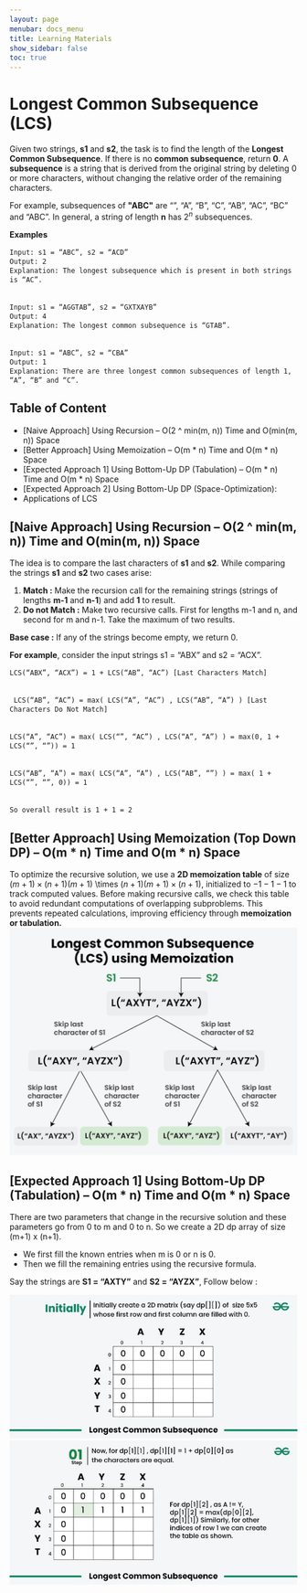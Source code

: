 ```yaml
---
layout: page
menubar: docs_menu
title: Learning Materials
show_sidebar: false
toc: true
---
```


# Longest Common Subsequence (LCS)

Given two strings, **s1** and **s2**, the task is to find the length of the **Longest Common Subsequence**. If there is no **common subsequence**, return **0**. A **subsequence** is a string that is derived from the original string by deleting 0 or more characters, without changing the relative order of the remaining characters.

For example, subsequences of **"ABC"** are “”, “A”, “B”, “C”, “AB”, “AC”, “BC” and “ABC”. In general, a string of length **n** has $2^n$ subsequences.

**Examples**
```plaintext
Input: s1 = “ABC”, s2 = “ACD”
Output: 2
Explanation: The longest subsequence which is present in both strings is “AC”.


Input: s1 = “AGGTAB”, s2 = “GXTXAYB”
Output: 4
Explanation: The longest common subsequence is “GTAB”.


Input: s1 = “ABC”, s2 = “CBA”
Output: 1
Explanation: There are three longest common subsequences of length 1, “A”, “B” and “C”.
```

## Table of Content

- [Naive Approach] Using Recursion – O(2 ^ min(m, n)) Time and O(min(m, n)) Space
- [Better Approach] Using Memoization – O(m * n) Time and O(m * n) Space
- [Expected Approach 1] Using Bottom-Up DP (Tabulation) – O(m * n) Time and O(m * n) Space
- [Expected Approach 2] Using Bottom-Up DP (Space-Optimization):
- Applications of LCS

 ## [Naive Approach] Using Recursion – O(2 ^ min(m, n)) Time and O(min(m, n)) Space
 
The idea is to compare the last characters of **s1** and **s2**. While comparing the strings **s1** and **s2** two cases arise:

1. **Match :** Make the recursion call for the remaining strings (strings of lengths **m-1** and **n-1**) and add **1** to result.
2. **Do not Match :** Make two recursive calls. First for lengths m-1 and n, and second for m and n-1. Take the maximum of two results.

**Base case :** If any of the strings become empty, we return 0.


**For example**, consider the input strings s1 = “ABX” and s2 = “ACX”.
```plainetext
LCS(“ABX”, “ACX”) = 1 + LCS(“AB”, “AC”) [Last Characters Match]


 LCS(“AB”, “AC”) = max( LCS(“A”, “AC”) , LCS(“AB”, “A”) ) [Last Characters Do Not Match] 


LCS(“A”, “AC”) = max( LCS(“”, “AC”) , LCS(“A”, “A”) ) = max(0, 1 + LCS(“”, “”)) = 1


LCS(“AB”, “A”) = max( LCS(“A”, “A”) , LCS(“AB”, “”) ) = max( 1 + LCS(“”, “”, 0)) = 1


So overall result is 1 + 1 = 2
```

## [Better Approach] Using Memoization (Top Down DP) – O(m * n) Time and O(m * n) Space

To optimize the recursive solution, we use a **2D memoization table** of size $(m+1)×(n+1)(m+1)$ \times $(n+1)(m+1)×(n+1)$, initialized to $−1-1−1$ to track computed values. Before making recursive calls, we check this table to avoid redundant computations of overlapping subproblems. This prevents repeated calculations, improving efficiency through **memoization or tabulation.**
![Longest Common Subsequence 1](https://github.com/ADBMS620/Data-cloud02/blob/master/docs/week-5/longest-common-subsequence/Longest-Common-Subsequence%201.jpeg?raw=true)



## [Expected Approach 1] Using Bottom-Up DP (Tabulation) – O(m * n) Time and O(m * n) Space

There are two parameters that change in the recursive solution and these parameters go from 0 to m and 0 to n. So we create a 2D dp array of size (m+1) x (n+1).  


- We first fill the known entries when m is 0 or n is 0.
- Then we fill the remaining entries using the recursive formula.

Say the strings are **S1 = “AXTY”** and **S2 = “AYZX”**, Follow below :


![Step 1](https://github.com/ADBMS620/Data-cloud02/blob/master/docs/week-5/longest-common-subsequence/Longest-Common-Subsequence%202.jpeg?raw=true)
![Step 2](https://github.com/ADBMS620/Data-cloud02/blob/master/docs/week-5/longest-common-subsequence/Longest-Common-Subsequence%203.jpeg?raw=true)


